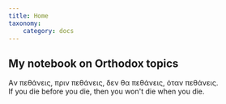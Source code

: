 ```yaml
---
title: Home
taxonomy:
    category: docs
---
```


## My notebook on Orthodox topics
Aν πεθάνεις, πριν πεθάνεις, δεν θα πεθάνεις, όταν πεθάνεις.<br/>
If you die before you die, then you won't die when you die.

